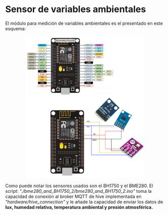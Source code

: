 # Sensor de variables ambientales

El módulo para medición de variables ambientales es el presentado en este esquema:

<p style="text-align:center;">
<img src="https://github.com/DaveAlsina/maticas/blob/main/hardware/ambient_sensor/imgs/sensor_ambiental_diagrama.png"  height="450">
</p>


Como puede notar los sensores usados son el BH1750 y el BME280. El script: *_"./bme280\_and\_BH1750\_2/bme280\_and\_BH1750\_2.ino"_* toma la capacidad de conexión al broker MQTT de hive implementada en *"hardware/hive\_connection"* y le añade la capacidad de enviar los datos de **lux, humedad relativa, temperatura ambiental y presión atmosférica.**




